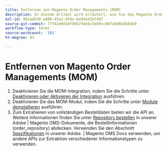 ```yaml
---
title: Entfernen von Magento Order Managements (MOM)
description: In diesem Artikel wird erläutert, wie Sie das Magento Order Management-System (MOM) entfernen.
exl-id: 9b2adb30-a880-45a2-859e-be0da42bfd07
source-git-commit: 77f41d6034f985794e5c5b89cc007a69858683b9
workflow-type: tm+mt
source-wordcount: '101'
ht-degree: 0%

---
```


# Entfernen von Magento Order Managements (MOM)

1. Deaktivieren Sie die MOM-Integration, indem Sie die Schritte unter [Deaktivieren oder Aktivieren der Integration](https://commerce-docs.github.io/oms-documentation-archive/integration/connector/#disable-or-enable-the-integration) ausführen.
1. Deaktivieren Sie das MOM-Modul, indem Sie die Schritte unter [Module deinstallieren](/docs/commerce-operations/installation-guide/tutorials/uninstall-modules.html) ausführen.
1. Zum Extrahieren von vollständigen Bestelldaten bieten wir die API an. Weitere Informationen finden Sie unter [Repository bestellen](https://commerce-docs.github.io/oms-documentation-archive/specifications/#magento.sales.order_repository) in unserer Adobe | Magento OMS-Dokumente, die Bestellinformationen (order_repository) abdecken. Verwenden Sie den Abschnitt [Spezifikationen](https://commerce-docs.github.io/oms-documentation-archive/specifications/#services) in unserer Adobe. | Magento OMS Docs verwenden, um andere APIs zur Extraktion verschiedener Informationstypen zu verwenden.
